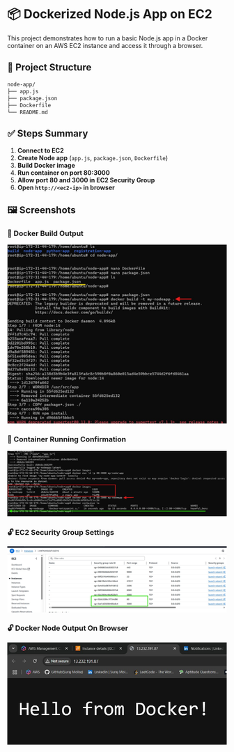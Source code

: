 # 📦 Dockerized Node.js App on EC2

This project demonstrates how to run a basic Node.js app in a Docker container on an AWS EC2 instance and access it through a browser.

## 📁 Project Structure

```
node-app/
├── app.js
├── package.json
├── Dockerfile
└── README.md
```

## ✅ Steps Summary

1. **Connect to EC2**
2. **Create Node app** (`app.js`, `package.json`, `Dockerfile`)
3. **Build Docker image**
4. **Run container on port 80:3000**
5. **Allow port 80 and 3000 in EC2 Security Group**
6. **Open `http://<ec2-ip>` in browser**

## 🖼️ Screenshots

### 🔧 Docker Build Output
![Build Output](./1.jpg)

### 🐳 Container Running Confirmation
![Container Running](./2.jpg)

### 🔓 EC2 Security Group Settings
![Security Group Settings](./3.jpg)

### 🔓 Docker Node Output On Browser 
![Output on Browser](./4.jpg)
